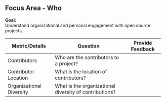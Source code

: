 
## Focus Area - Who

**Goal:**  
Understand organizational and personal engagement with open source projects.  

| Metric/Details                                                                        | Question                                               | Provide Feedback |
| ------------------------------------------------------------------------------------- | ------------------------------------------------------ | ---------------- |
| Contributors                         | Who are the contributors to a project?                 |                  |
| Contributor Location         | What is the location of contributors?                  |                  |
| Organizational Diversity | What is the organizational diversity of contributions? |                  |
